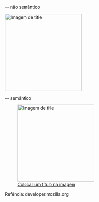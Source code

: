 <!--
Criando título visíveis para as imagens

<figure> e <figcaption>
-->

-- não semântico
<div class="figure">
    <a href="https://google.com">
        <img
            src="https://source.unsplash.com/random"
            alt="Imagem de title"
            title="Colocar um título na imagem"
            height="250px"
        >
    </a>
</div>

-- semântico
<a href="https://google.com">
    <figure>
            <img
                src="https://source.unsplash.com/random"
                alt="Imagem de title"
                title="Colocar um título na imagem"
                height="250px"
            >
        <figcaption>Colocar um título na imagem</figcaption>
    </figure>
</a>

Refência: developer.mozilla.org

